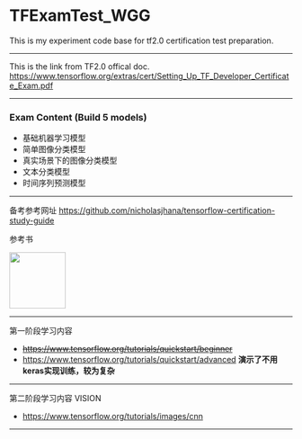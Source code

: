 # TFExamTest_WGG
This is my experiment code base for tf2.0 certification test preparation.
***
This is the link from TF2.0 offical doc.
https://www.tensorflow.org/extras/cert/Setting_Up_TF_Developer_Certificate_Exam.pdf
***
### Exam Content (Build 5 models)
- 基础机器学习模型
- 简单图像分类模型
- 真实场景下的图像分类模型
- 文本分类模型
- 时间序列预测模型
***
备考参考网址
https://github.com/nicholasjhana/tensorflow-certification-study-guide

参考书

<img src="https://static01.helion.com.pl/global/okladki/326x466/e_2xyy.png" width=100>

***
第一阶段学习内容 
- ~~https://www.tensorflow.org/tutorials/quickstart/beginner~~
- https://www.tensorflow.org/tutorials/quickstart/advanced **演示了不用keras实现训练，较为复杂**
***
第二阶段学习内容 VISION
- https://www.tensorflow.org/tutorials/images/cnn
***




